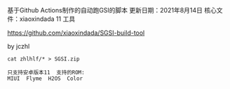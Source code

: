 基于Github Actions制作的自动跑GSI的脚本
更新日期：2021年8月14日        核心文件：xiaoxindada 11 工具

https://github.com/xiaoxindada/SGSI-build-tool

by jczhl
```
cat zhlhlf/* > SGSI.zip
```
```
只支持安卓版本11  支持的ROM:
MIUI  Flyme  H2OS  Color
```

